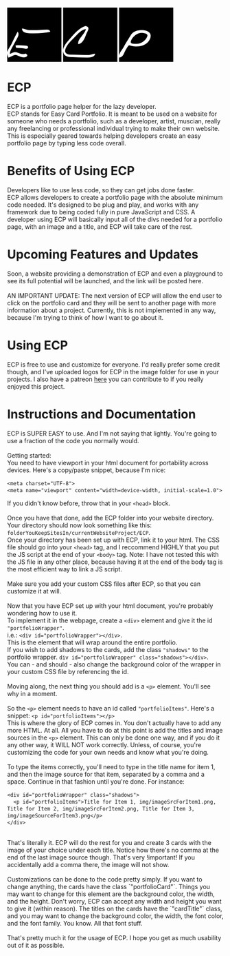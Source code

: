 ![Logo](img/Logo/PNG/logoBlack.png?raw=true "ECP Logo")
# ECP
ECP is a portfolio page helper for the lazy developer.
<br />
ECP stands for Easy Card Portfolio. It is meant to be used on a website for someone who needs a portfolio, such as a developer, artist, muscian, really any freelancing or professional individual trying to make their own website. This is especially geared towards helping developers create an easy portfolio page by typing less code overall. 
<br />
# Benefits of Using ECP
Developers like to use less code, so they can get jobs done faster. <br />
ECP allows developers to create a portfolio page with the absolute minimum code needed. It's designed to be plug and play, and works with any framework due to being coded fully in pure JavaScript and CSS. A developer using ECP will basically input all of the divs needed for a portfolio page, with an image and a title, and ECP will take care of the rest.
<br />
# Upcoming Features and Updates
Soon, a website providing a demonstration of ECP and even a playground to see its full potential will be launched, and the link will be posted here.<br /> <br />
AN IMPORTANT UPDATE: The next version of ECP will allow the end user to click on the portfolio card and they will be sent to another page with more information about a project. Currently, this is not implemented in any way, because I'm trying to think of how I want to go about it.
<br />
# Using ECP
ECP is free to use and customize for everyone. I'd really prefer some credit though, and I've uploaded logos for ECP in the image folder for use in your projects. I also have a patreon <a href="https://www.patreon.com/ocwjay">here<a/> you can contribute to if you really enjoyed this project.
# Instructions and Documentation
ECP is SUPER EASY to use. And I'm not saying that lightly. You're going to use a fraction of the code you normally would.<br /><br />
Getting started:<br />
You need to have viewport in your html document for portability across devices. Here's a copy/paste snippet, because I'm nice:
```
<meta charset="UTF-8">
<meta name="viewport" content="width=device-width, initial-scale=1.0">
```
If you didn't know before, throw that in your `<head>` block.<br /><br />
Once you have that done, add the ECP folder into your website directory.<br />
Your directory should now look something like this: `folderYouKeepSitesIn/currentWebsiteProject/ECP`.<br />
Once your directory has been set up with ECP, link it to your html. The CSS file should go into your `<head>` tag, and I reccommend HIGHLY that you put the JS script at the end of your `<body>` tag. Note: I have not tested this with the JS file in any other place, because having it at the end of the body tag is the most efficient way to link a JS script.<br /><br />
Make sure you add your custom CSS files after ECP, so that you can customize it at will.<br /><br />
Now that you have ECP set up with your html document, you're probably wondering how to use it.<br />
To implement it in the webpage, create a `<div>` element and give it the id `"portfolioWrapper"`.<br />
i.e.: `<div id="portfolioWrapper"></div>`.<br />
This is the element that will wrap around the entire portfolio.<br />
If you wish to add shadows to the cards, add the class `"shadows"` to the portfolio wrapper. `div id="portfolioWrapper" class="shadows"></div>`.<br />
You can - and should - also change the background color of the wrapper in your custom CSS file by referencing the id.<br /><br />
Moving along, the next thing you should add is a `<p>` element. You'll see why in a moment.<br /><br />
So the `<p>` element needs to have an id called `"portfolioItems"`. Here's a snippet: `<p id="portfolioItems"></p>`<br />
This is where the glory of ECP comes in. You don't actually have to add any more HTML. At all. All you have to do at this point is add the titles and image sources in the `<p>` element. This can only be done one way, and if you do it any other way, it WILL NOT work correctly. Unless, of course, you're customizing the code for your own needs and know what you're doing.<br /><br />
To type the items correctly, you'll need to type in the title name for item 1, and then the image source for that item, separated by a comma and a space. Continue in that fashion until you're done. For instance:
```
<div id="portfolioWrapper" class="shadows">
  <p id="portfolioItems">Title for Item 1, img/imageSrcForItem1.png, Title for Item 2, img/imageSrcForItem2.png, Title for Item 3, img/imageSourceForItem3.png</p>
</div>
```
<br />
That's literally it. ECP will do the rest for you and create 3 cards with the image of your choice under each title. Notice how there's no comma at the end of the last image source though. That's very !important! If you accidentally add a comma there, the image will not show. <br /><br />
Customizations can be done to the code pretty simply. If you want to change anything, the cards have the class `"portfolioCard"`. Things you may want to change for this element are the background color, the width, and the height. Don't worry, ECP can accept any width and height you want to give it (within reason). The titles on the cards have the `"cardTitle"` class, and you may want to change the background color, the width, the font color, and the font family. You know. All that font stuff. <br /><br />
That's pretty much it for the usage of ECP. I hope you get as much usability out of it as possible.
